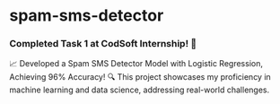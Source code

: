 # spam-sms-detector

### Completed Task 1 at CodSoft Internship! 🎉

📈 Developed a Spam SMS Detector Model with Logistic Regression, Achieving 96% Accuracy! 
🔍 This project showcases my proficiency in machine learning and data science, addressing real-world challenges.
